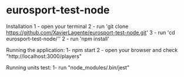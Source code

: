 # eurosport-test-node

Installation
1 - open your terminal
2 - run 'git clone https://github.com/XavierLagente/eurosport-test-node.git'
3 - run 'cd eurosport-test-node/''
2 - run 'npm install'

Running the application:
1- npm start
2 - open your browser and check "http://localhost:3000/players"

Running units test:
1- run "node_modules/.bin/jest"

